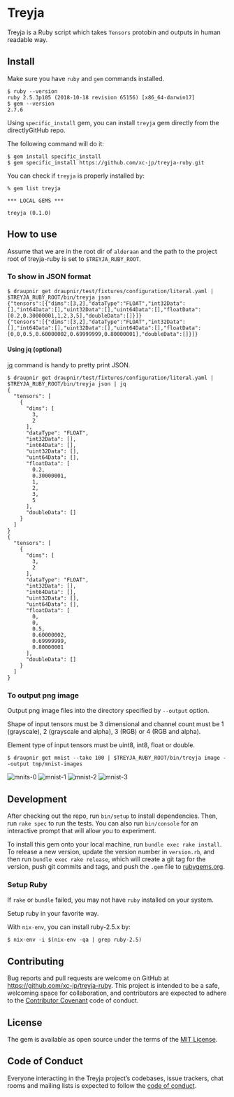 # Treyja

Treyja is a Ruby script which takes `Tensors` protobin and outputs in human readable way.

## Install

Make sure you have `ruby` and `gem` commands installed.

```console
$ ruby --version
ruby 2.5.3p105 (2018-10-18 revision 65156) [x86_64-darwin17]
$ gem --version
2.7.6
```

Using `specific_install` gem, you can install `treyja` gem directly from the directlyGitHub repo.

The following command will do it:

```console
$ gem install specific_install
$ gem specific_install https://github.com/xc-jp/treyja-ruby.git
```

You can check if `treyja` is properly installed by:

```console
% gem list treyja

*** LOCAL GEMS ***

treyja (0.1.0)
```


## How to use

Assume that we are in the root dir of `alderaan` and the path to the project root of treyja-ruby is set to `$TREYJA_RUBY_ROOT`.

### To show in JSON format

```console
$ draupnir get draupnir/test/fixtures/configuration/literal.yaml | $TREYJA_RUBY_ROOT/bin/treyja json
{"tensors":[{"dims":[3,2],"dataType":"FLOAT","int32Data":[],"int64Data":[],"uint32Data":[],"uint64Data":[],"floatData":[0.2,0.30000001,1,2,3,5],"doubleData":[]}]}
{"tensors":[{"dims":[3,2],"dataType":"FLOAT","int32Data":[],"int64Data":[],"uint32Data":[],"uint64Data":[],"floatData":[0,0,0.5,0.60000002,0.69999999,0.80000001],"doubleData":[]}]}
```

#### Using jq (optional)

[jq](https://stedolan.github.io/jq/) command is handy to pretty print JSON.

```console
$ draupnir get draupnir/test/fixtures/configuration/literal.yaml | $TREYJA_RUBY_ROOT/bin/treyja json | jq
{
  "tensors": [
    {
      "dims": [
        3,
        2
      ],
      "dataType": "FLOAT",
      "int32Data": [],
      "int64Data": [],
      "uint32Data": [],
      "uint64Data": [],
      "floatData": [
        0.2,
        0.30000001,
        1,
        2,
        3,
        5
      ],
      "doubleData": []
    }
  ]
}
{
  "tensors": [
    {
      "dims": [
        3,
        2
      ],
      "dataType": "FLOAT",
      "int32Data": [],
      "int64Data": [],
      "uint32Data": [],
      "uint64Data": [],
      "floatData": [
        0,
        0,
        0.5,
        0.60000002,
        0.69999999,
        0.80000001
      ],
      "doubleData": []
    }
  ]
}
```


### To output png image

Output png image files into the directory specified by `--output` option.

Shape of input tensors must be 3 dimensional and channel count must be 1 (grayscale), 2 (grayscale and alpha), 3 (RGB) or 4 (RGB and alpha).

Element type of input tensors must be uint8, int8, float or double.

```console
$ draupnir get mnist --take 100 | $TREYJA_RUBY_ROOT/bin/treyja image --output tmp/mnist-images
```

![mnits-0](https://user-images.githubusercontent.com/1730718/48336250-3b13a100-e6a3-11e8-9f39-558ab792ac01.png)
![mnist-1](https://user-images.githubusercontent.com/1730718/48352360-df134180-e6cf-11e8-8de0-7d083315a55d.png)
![mnist-2](https://user-images.githubusercontent.com/1730718/48352418-f8b48900-e6cf-11e8-8bf5-0714c152911c.png)
![mnist-3](https://user-images.githubusercontent.com/1730718/48352488-21d51980-e6d0-11e8-9af7-907441dfe540.png)


## Development

After checking out the repo, run `bin/setup` to install dependencies. Then, run `rake spec` to run the tests. You can also run `bin/console` for an interactive prompt that will allow you to experiment.

To install this gem onto your local machine, run `bundle exec rake install`. To release a new version, update the version number in `version.rb`, and then run `bundle exec rake release`, which will create a git tag for the version, push git commits and tags, and push the `.gem` file to [rubygems.org](https://rubygems.org).

### Setup Ruby

If `rake` or `bundle` failed, you may not have `ruby` installed on your system.

Setup ruby in your favorite way.

With `nix-env`, you can install ruby-2.5.x by:

```console
$ nix-env -i $(nix-env -qa | grep ruby-2.5)
```

## Contributing

Bug reports and pull requests are welcome on GitHub at https://github.com/xc-jp/treyja-ruby. This project is intended to be a safe, welcoming space for collaboration, and contributors are expected to adhere to the [Contributor Covenant](http://contributor-covenant.org) code of conduct.

## License

The gem is available as open source under the terms of the [MIT License](https://opensource.org/licenses/MIT).

## Code of Conduct

Everyone interacting in the Treyja project’s codebases, issue trackers, chat rooms and mailing lists is expected to follow the [code of conduct](https://github.com/xc-jp/treyja-ruby/blob/master/CODE_OF_CONDUCT.md).
